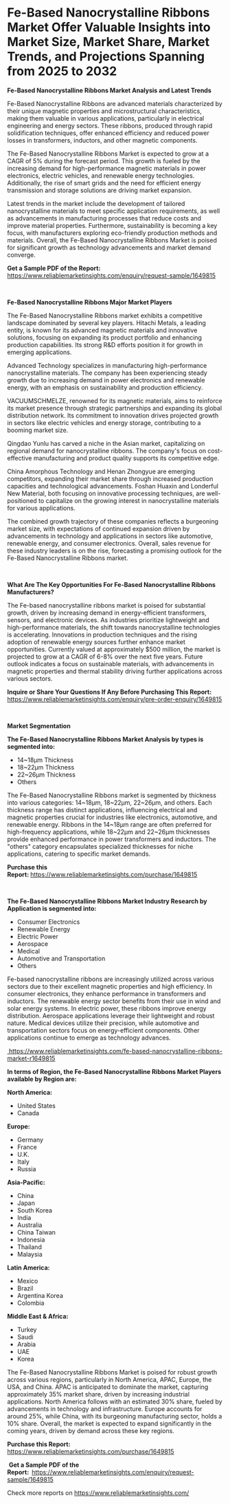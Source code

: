 <p><h1>Fe-Based Nanocrystalline Ribbons Market Offer Valuable Insights into Market Size, Market Share, Market Trends, and Projections Spanning from 2025 to 2032</h1></p><p><strong>Fe-Based Nanocrystalline Ribbons Market Analysis and Latest Trends</strong></p>
<p><p>Fe-Based Nanocrystalline Ribbons are advanced materials characterized by their unique magnetic properties and microstructural characteristics, making them valuable in various applications, particularly in electrical engineering and energy sectors. These ribbons, produced through rapid solidification techniques, offer enhanced efficiency and reduced power losses in transformers, inductors, and other magnetic components.</p><p>The Fe-Based Nanocrystalline Ribbons Market is expected to grow at a CAGR of 5% during the forecast period. This growth is fueled by the increasing demand for high-performance magnetic materials in power electronics, electric vehicles, and renewable energy technologies. Additionally, the rise of smart grids and the need for efficient energy transmission and storage solutions are driving market expansion.</p><p>Latest trends in the market include the development of tailored nanocrystalline materials to meet specific application requirements, as well as advancements in manufacturing processes that reduce costs and improve material properties. Furthermore, sustainability is becoming a key focus, with manufacturers exploring eco-friendly production methods and materials. Overall, the Fe-Based Nanocrystalline Ribbons Market is poised for significant growth as technology advancements and market demand converge.</p></p>
<p><strong>Get a Sample PDF of the Report:&nbsp;</strong> <a href="https://www.reliablemarketinsights.com/enquiry/request-sample/1649815?utm_campaign=3291&utm_medium=2&utm_source=Github&utm_content=ia&utm_term=26032025&utm_id=fe-based-nanocrystalline-ribbons">https://www.reliablemarketinsights.com/enquiry/request-sample/1649815</a></p>
<p>&nbsp;</p>
<p><strong>Fe-Based Nanocrystalline Ribbons Major Market Players</strong></p>
<p><p>The Fe-Based Nanocrystalline Ribbons market exhibits a competitive landscape dominated by several key players. Hitachi Metals, a leading entity, is known for its advanced magnetic materials and innovative solutions, focusing on expanding its product portfolio and enhancing production capabilities. Its strong R&D efforts position it for growth in emerging applications.</p><p>Advanced Technology specializes in manufacturing high-performance nanocrystalline materials. The company has been experiencing steady growth due to increasing demand in power electronics and renewable energy, with an emphasis on sustainability and production efficiency.</p><p>VACUUMSCHMELZE, renowned for its magnetic materials, aims to reinforce its market presence through strategic partnerships and expanding its global distribution network. Its commitment to innovation drives projected growth in sectors like electric vehicles and energy storage, contributing to a booming market size.</p><p>Qingdao Yunlu has carved a niche in the Asian market, capitalizing on regional demand for nanocrystalline ribbons. The company's focus on cost-effective manufacturing and product quality supports its competitive edge.</p><p>China Amorphous Technology and Henan Zhongyue are emerging competitors, expanding their market share through increased production capacities and technological advancements. Foshan Huaxin and Londerful New Material, both focusing on innovative processing techniques, are well-positioned to capitalize on the growing interest in nanocrystalline materials for various applications.</p><p>The combined growth trajectory of these companies reflects a burgeoning market size, with expectations of continued expansion driven by advancements in technology and applications in sectors like automotive, renewable energy, and consumer electronics. Overall, sales revenue for these industry leaders is on the rise, forecasting a promising outlook for the Fe-Based Nanocrystalline Ribbons market.</p></p>
<p>&nbsp;</p>
<p><strong>What Are The Key Opportunities For Fe-Based Nanocrystalline Ribbons Manufacturers?</strong></p>
<p><p>The Fe-based nanocrystalline ribbons market is poised for substantial growth, driven by increasing demand in energy-efficient transformers, sensors, and electronic devices. As industries prioritize lightweight and high-performance materials, the shift towards nanocrystalline technologies is accelerating. Innovations in production techniques and the rising adoption of renewable energy sources further enhance market opportunities. Currently valued at approximately $500 million, the market is projected to grow at a CAGR of 6-8% over the next five years. Future outlook indicates a focus on sustainable materials, with advancements in magnetic properties and thermal stability driving further applications across various sectors.</p></p>
<p><strong>Inquire or Share Your Questions If Any Before Purchasing This Report:</strong> <a href="https://www.reliablemarketinsights.com/enquiry/pre-order-enquiry/1649815?utm_campaign=3291&utm_medium=2&utm_source=Github&utm_content=ia&utm_term=26032025&utm_id=fe-based-nanocrystalline-ribbons">https://www.reliablemarketinsights.com/enquiry/pre-order-enquiry/1649815</a></p>
<p>&nbsp;</p>
<p><strong>Market Segmentation</strong></p>
<p><strong>The Fe-Based Nanocrystalline Ribbons Market Analysis by types is segmented into:</strong></p>
<p><ul><li>14~18μm Thickness</li><li>18~22μm Thickness</li><li>22~26μm Thickness</li><li>Others</li></ul></p>
<p><p>The Fe-Based Nanocrystalline Ribbons market is segmented by thickness into various categories: 14~18μm, 18~22μm, 22~26μm, and others. Each thickness range has distinct applications, influencing electrical and magnetic properties crucial for industries like electronics, automotive, and renewable energy. Ribbons in the 14~18μm range are often preferred for high-frequency applications, while 18~22μm and 22~26μm thicknesses provide enhanced performance in power transformers and inductors. The "others" category encapsulates specialized thicknesses for niche applications, catering to specific market demands.</p></p>
<p><strong>Purchase this Report:&nbsp;</strong><a href="https://www.reliablemarketinsights.com/purchase/1649815?utm_campaign=3291&utm_medium=2&utm_source=Github&utm_content=ia&utm_term=26032025&utm_id=fe-based-nanocrystalline-ribbons">https://www.reliablemarketinsights.com/purchase/1649815</a></p>
<p>&nbsp;</p>
<p><strong>The Fe-Based Nanocrystalline Ribbons Market Industry Research by Application is segmented into:</strong></p>
<p><ul><li>Consumer Electronics</li><li>Renewable Energy</li><li>Electric Power</li><li>Aerospace</li><li>Medical</li><li>Automotive and Transportation</li><li>Others</li></ul></p>
<p><p>Fe-based nanocrystalline ribbons are increasingly utilized across various sectors due to their excellent magnetic properties and high efficiency. In consumer electronics, they enhance performance in transformers and inductors. The renewable energy sector benefits from their use in wind and solar energy systems. In electric power, these ribbons improve energy distribution. Aerospace applications leverage their lightweight and robust nature. Medical devices utilize their precision, while automotive and transportation sectors focus on energy-efficient components. Other applications continue to emerge as technology advances.</p></p>
<p><a href="https://www.reliablemarketinsights.com/fe-based-nanocrystalline-ribbons-market-r1649815?utm_campaign=3291&utm_medium=2&utm_source=Github&utm_content=ia&utm_term=26032025&utm_id=fe-based-nanocrystalline-ribbons">&nbsp;https://www.reliablemarketinsights.com/fe-based-nanocrystalline-ribbons-market-r1649815</a></p>
<p><strong>In terms of Region, the Fe-Based Nanocrystalline Ribbons Market Players available by Region are:</strong></p>
<p>
    <p> <strong> North America: </strong>
        <ul>
            <li>United States</li>
            <li>Canada</li>
        </ul>
        </p> 
    <p> <strong> Europe: </strong>
        <ul>
            <li>Germany</li>
            <li>France</li>
            <li>U.K.</li>
            <li>Italy</li>
            <li>Russia</li>
        </ul>
        </p> 
    <p> <strong> Asia-Pacific: </strong>
        <ul>
            <li>China</li>
            <li>Japan</li>
            <li>South Korea</li>
            <li>India</li>
            <li>Australia</li>
            <li>China Taiwan</li>
            <li>Indonesia</li>
            <li>Thailand</li>
            <li>Malaysia</li>
        </ul>
        </p> 
    <p> <strong> Latin America: </strong>
        <ul>
            <li>Mexico</li>
            <li>Brazil</li>
            <li>Argentina Korea</li>
            <li>Colombia</li>
        </ul>
        </p> 
    <p> <strong> Middle East & Africa: </strong>
        <ul>
            <li>Turkey</li>
            <li>Saudi</li>
            <li>Arabia</li>
            <li>UAE</li>
            <li>Korea</li>
        </ul>
    </p>
    </p>
<p><p>The Fe-Based Nanocrystalline Ribbons Market is poised for robust growth across various regions, particularly in North America, APAC, Europe, the USA, and China. APAC is anticipated to dominate the market, capturing approximately 35% market share, driven by increasing industrial applications. North America follows with an estimated 30% share, fueled by advancements in technology and infrastructure. Europe accounts for around 25%, while China, with its burgeoning manufacturing sector, holds a 10% share. Overall, the market is expected to expand significantly in the coming years, driven by demand across these key regions.</p></p>
<p><strong>Purchase this Report: </strong><a href="https://www.reliablemarketinsights.com/purchase/1649815?utm_campaign=3291&utm_medium=2&utm_source=Github&utm_content=ia&utm_term=26032025&utm_id=fe-based-nanocrystalline-ribbons">https://www.reliablemarketinsights.com/purchase/1649815</a></p>
<p>&nbsp;<strong>Get a Sample PDF of the Report:&nbsp;&nbsp;</strong><a href="https://www.reliablemarketinsights.com/enquiry/request-sample/1649815?utm_campaign=3291&utm_medium=2&utm_source=Github&utm_content=ia&utm_term=26032025&utm_id=fe-based-nanocrystalline-ribbons">https://www.reliablemarketinsights.com/enquiry/request-sample/1649815</a></p>
<p><strong></strong></p>
<p>Check more reports on <a href="https://www.reliablemarketinsights.com/?utm_campaign=3291&utm_medium=2&utm_source=Github&utm_content=ia&utm_term=26032025&utm_id=fe-based-nanocrystalline-ribbons">https://www.reliablemarketinsights.com/</a></p>